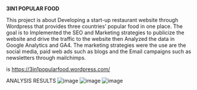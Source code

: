 **3IN1 POPULAR FOOD**

This project is about Developing a start-up restaurant website through Wordpress that provides three countries’ popular food in one place. The goal is to Implemented the SEO and Marketing strategies to publicize the website and drive the traffic to the website then Analyzed the data in Google Analytics and GA4. The marketing strategies were the use are the social media, paid web ads such as blogs and the Email campaigns such as newsletters through mailchimps. 

is https://3in1popularfood.wordpress.com/


ANALYSIS RESULTS 
![image](https://github.com/Jonyando/3in1-Popular-Food/assets/159496463/8c280daf-86dc-4058-864a-7e7ff97d3ace)
![image](https://github.com/Jonyando/3in1-Popular-Food/assets/159496463/a9b5fe89-fb80-4936-aca4-360452c34e36)
![image](https://github.com/Jonyando/3in1-Popular-Food/assets/159496463/f21b0d95-186a-4457-a6ff-89d105ca0a4c)

